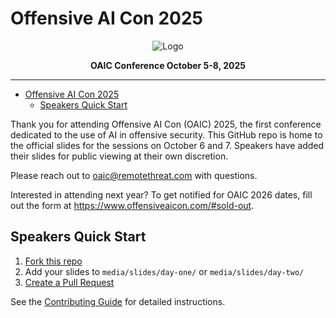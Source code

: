 # Offensive AI Con 2025

<div align="center">

<img
  src="https://pbs.twimg.com/profile_banners/1840847063443259392/1742337980/1080x360"
  alt="Logo"
  align="center"
/>

**OAIC Conference October 5-8, 2025**

</div>

---

- [Offensive AI Con 2025](#offensive-ai-con-2025)
  - [Speakers Quick Start](#speakers-quick-start)

Thank you for attending Offensive AI Con (OAIC) 2025, the first conference dedicated to the use of AI in offensive security. This GitHub repo is home to the official slides for the sessions on October 6 and 7. Speakers have added their slides for public viewing at their own discretion. 

Please reach out to [oaic@remotethreat.com](mailto:oaic@remotethreat.com) with questions.

Interested in attending next year? To get notified for OAIC 2026 dates, fill out the form at https://www.offensiveaicon.com/#sold-out.

## Speakers Quick Start

1. [Fork this repo](https://github.com/Offensive-AI-Con/OAIC-2025/fork)
2. Add your slides to `media/slides/day-one/` or `media/slides/day-two/`
3. [Create a Pull Request](https://github.com/Offensive-AI-Con/OAIC-2025/compare)

See the [Contributing Guide](.github/CONTRIBUTING.md) for detailed instructions.
